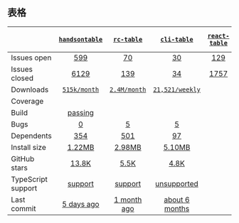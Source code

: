## 表格
|   | [`handsontable`][b0] | [`rc-table`][r0] | [`cli-table`][n0] | [`react-table`][k0] | [`@ant-design/pro-table`][a0] |
|---|:---:|:---:|:----:|:----:|:----:|
| Issues open           | [599][IO1] | [70][IO2] | [30][IO3] | [129][IO4] | [117][IO5] |
| Issues closed         | [6129][IC1] | [139][IC2] | [34][IC3] | [1757][IC4] | [2093][IC5] |
| Downloads             | [`515k/month`][DL1] | [`2.4M/month`][DL2] | [`21,521/weekly`](https://www.npmjs.com/package/node-fetch) |
| Coverage              |  |  |  |
| Build                 | [passing][bd1] |  |  |
| Bugs                  | [0][bug1] | [5][bug2] | [5][bug3] |
| Dependents            | [354][dep1] | [501][dep2] | [97][dep3] |
| Install size          | [1.22MB][IS1] | [2.98MB][IS2] | [5.10MB][IS3] |
| GitHub stars          | [13.8K][stars1] | [5.5K][stars2] | [4.8K][stars3] |
| TypeScript support    | [support][TS1] | [support][TS2] | [unsupported][TS3] |
| Last commit           | [5 days ago][commits1] | [1 month ago][commits2] | [about 6 months][commits3] |

[b0]: https://github.com/handsontable/handsontable
[r0]: https://github.com/react-component/table
[n0]: https://github.com/Automattic/cli-table
[k0]: https://github.com/tannerlinsley/react-table
[a0]: https://github.com/ant-design/pro-components

[IO1]: https://github.com/handsontable/handsontable/issues
[IO2]: https://github.com/react-component/table/issues
[IO3]: https://github.com/Automattic/cli-table/issues
[IO4]: https://github.com/tannerlinsley/react-table/issues
[IO5]: https://github.com/ant-design/pro-components/issues
[IC1]: https://github.com/handsontable/handsontable/issues
[IC2]: https://github.com/react-component/table/issues
[IC3]: https://github.com/Automattic/cli-table/issues
[IC4]: https://github.com/tannerlinsley/react-table/issues
[IC5]: https://github.com/ant-design/pro-components/issues

[DL1]: https://www.npmjs.com/package/handsontable
[DL2]: https://www.npmjs.com/package/rc-table
[DL3]: https://www.npmjs.com/package/vue-grid-layout

[bd1]: https://travis-ci.org/github/STRML/react-grid-layout

[bug1]: https://github.com/react-grid-layout/react-grid-layout/issues
[bug2]: https://github.com/angular/flex-layout/issues?page=1&q=is%3Aissue+is%3Aopen
[bug3]: https://github.com/jbaysolutions/vue-grid-layout/issues

[dep1]: https://www.npmjs.com/package/react-grid-layout
[dep2]: https://www.npmjs.com/package/@angular/flex-layout
[dep3]: https://www.npmjs.com/package/vue-grid-layout

[IS1]: https://packagephobia.com/result?p=react-grid-layout
[IS2]: https://packagephobia.com/result?p=@angular/flex-layout
[IS3]: https://packagephobia.com/result?p=react-grid-layout

[stars1]: https://github.com/react-grid-layout/react-grid-layout/stargazers
[stars2]: https://github.com/angular/flex-layout/stargazers
[stars3]: https://github.com/jbaysolutions/vue-grid-layout/stargazers

[TS1]: https://www.npmjs.com/package/@types/react-grid-layout
[TS2]: https://github.com/angular/flex-layout
[TS3]: https://github.com/jbaysolutions/vue-grid-layout/search?l=vue

[commits1]: https://github.com/react-grid-layout/react-grid-layout/commits
[commits2]: https://github.com/angular/flex-layout/commits
[commits3]: https://github.com/jbaysolutions/vue-grid-layout/commits
